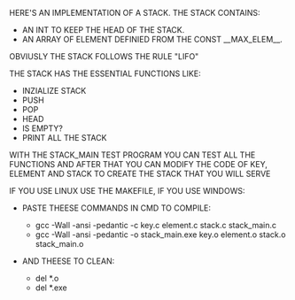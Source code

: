 HERE'S AN IMPLEMENTATION OF A STACK. 
THE STACK CONTAINS: 
 - AN INT TO KEEP THE HEAD OF THE STACK.
 - AN ARRAY OF ELEMENT DEFINIED FROM THE CONST \_\_MAX_ELEM\_\_.

OBVIUSLY THE STACK FOLLOWS THE RULE "LIFO"

THE STACK HAS THE ESSENTIAL FUNCTIONS LIKE:
 - INZIALIZE STACK
 - PUSH
 - POP
 - HEAD
 - IS EMPTY?
 - PRINT ALL THE STACK

WITH THE STACK_MAIN TEST PROGRAM YOU CAN TEST ALL THE FUNCTIONS AND AFTER THAT YOU CAN MODIFY THE CODE OF KEY, ELEMENT AND STACK TO CREATE THE STACK THAT YOU WILL SERVE

IF YOU USE LINUX USE THE MAKEFILE, IF YOU USE WINDOWS:
 - PASTE THEESE COMMANDS IN CMD TO COMPILE:
    - gcc -Wall -ansi -pedantic -c key.c element.c stack.c stack_main.c
    - gcc -Wall -ansi -pedantic -o stack_main.exe key.o element.o stack.o stack_main.o

- AND THEESE TO CLEAN:
    - del *.o 
    - del *.exe